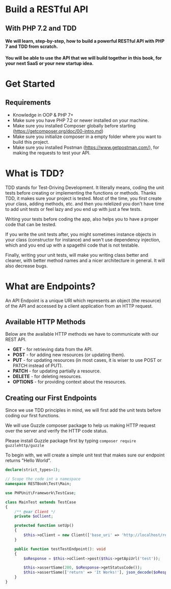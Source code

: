 # Build a RESTful API

## With PHP 7.2 and TDD


#### We will learn, step-by-step, how to build a powerful RESTful API with PHP 7 and TDD from scratch.

**You will be able to use the API that we will build together in this book, for your next SaaS or your new startup idea.**


# Get Started

## Requirements
* Knowledge in OOP & PHP 7+
* Make sure you have PHP 7.2 or newer installed on your machine.
* Make sure you installed Composer globally before starting (https://getcomposer.org/doc/00-intro.md)
* Make sure you initialize composer in a empty folder where you want to build this project.
* Make sure you installed Postman (https://www.getpostman.com/), for making the requests to test your API.


# What is TDD?

TDD stands for Test-Driving Development. It literally means, coding the unit tests before creating or implementing the functions or methods.
Thanks TDD, it makes sure your project is tested. Most of the time, you first create your class, adding methods, etc. and then you relelized you don't have time to add unit tests or feel lazy and you end up with just a few tests.

Writing your tests before coding the app, also helps you to have a proper code that can be tested.

If you write the unit tests after, you might sometimes instance objects in your class (constructor for instance) and won't use dependency injection, which and you end up with a spagethii code that is not testable.

Finally, writing your unit tests, will make you writing class better and cleaner, with better method names and a nicer architecture in general. It will also decrease bugs.


# What are Endpoints?

An API Endpoint is a unique URI which represents an object (the resource) of the API and accessed by a client application from an HTTP request.


## Available HTTP Methods

Below are the available HTTP methods we have to communicate with our REST API.

* **GET** - for retrieving data from the API.
* **POST** - for adding new resources (or updating them).
* **PUT** - for updating resources (in most cases, it is wiser to use POST or PATCH instead of PUT).
* **PATCH** - for updating partially a resource.
* **DELETE** - for deleting resources.
* **OPTIONS** - for providing context about the resources.


## Creating our First Endpoints

Since we use TDD principles in mind, we will first add the unit tests before coding our first functions.

We will use Guzzle composer package to help us making HTTP request over the server and verify the HTTP code status.

Please install Guzzle package first by typing `composer require guzzlehttp/guzzle`

To begin with, we will create a simple unit test that makes sure our endpoint returns "Hello World".


```PHP
declare(strict_types=1);

// Scope the code int a namespace
namespace RESTBook\Test\Main;

use PHPUnit\Framework\TestCase;

class MainTest extends TestCase
{
    /** @var Client */
    private $oClient;

    protected function setUp()
    {
        $this->oClient = new Client(['base_uri' => 'http://localhost/rest-book/', 'exceptions' => false]);
    }

    public function testTestEndpoint(): void
    {
        $oResponse = $this->oClient->post($this->getApiUrl('test'));

        $this->assertSame(200, $oResponse->getStatusCode());
        $this->assertSame(['return' => 'It Works!'], json_decode($oResponse->getBody(), true));
    }
}
```

